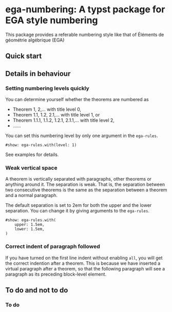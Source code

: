 ega-numbering: A typst package for EGA style numbering
====================================

This package provides a referable numbering style 
like that of Éléments de géométrie algébrique (EGA)

## Quick start


## Details in behaviour

### Setting numbering levels quickly

You can determine yourself whether the theorems are numbered as 
- Theorem 1, 2,... with title level 0,
- Theorem 1.1, 1.2, 2.1,... with title level 1, or
- Theorem 1.1.1, 1.1.2, 1.2.1, 2.1.1,... with title level 2,
- ......

You can set this numbering level by only one argument in the `ega-rules`.


```typ
#show: ega-rules.with(level: 1)
```

See examples for details.

### Weak vertical space 

A theorem is vertically separated with paragraphs, other theorems or anything around it. The separation is weak. That is, the separation between two consecutive theorems is the same as the separation between a theorem and a normal paragraph.

The default separation is set to 2em for both the upper and the lower separation. You can change it by giving arguments to the `ega-rules`.

```typ
#show: ega-rules.with(
    upper: 1.5em,
    lower: 1.5em,
)
```

### Correct indent of paragraph followed

If you have turned on the first line indent without enabling `all`, you will get the correct indention after a theorem. This is because we have inserted a virtual paragraph after a theorem, so that the following paragraph will see a paragraph as its preceding block-level element.


## To do and not to do

### To do